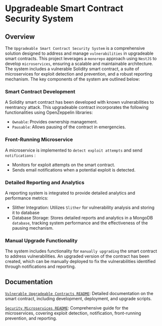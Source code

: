 # Upgradeable Smart Contract Security System

## Overview

The `Upgradeable Smart Contract Security System` is a comprehensive solution designed to address and manage `vulnerabilities` in upgradeable smart contracts. This project leverages a `monorepo` approach using `NestJS` to develop `microservices`, ensuring a scalable and maintainable architecture. The system includes a vulnerable Solidity smart contract, a suite of microservices for exploit detection and prevention, and a robust reporting mechanism. The key components of the system are outlined below:

### Smart Contract Development
A Solidity smart contract has been developed with known vulnerabilities to reentrancy attack. This upgradeable contract incorporates the following functionalities using OpenZeppelin libraries:

- `Ownable`: Provides ownership management.
- `Pausable`: Allows pausing of the contract in emergencies.

### Front-Running Microservice
A microservice is implemented to `detect exploit attempts` and send `notifications` : 

- Monitors for exploit attempts on the smart contract.
- Sends email notifications when a potential exploit is detected.

### Detailed Reporting and Analytics
A reporting system is integrated to provide detailed analytics and performance metrics:

- Slither Integration: Utilizes `Slither` for vulnerability analysis and storing it to database
- Database Storage: Stores detailed reports and analytics in a MongoDB `database`, tracking system performance and the effectiveness of the pausing mechanism.

### Manual Upgrade Functionality
The system includes functionality for `manually upgrading` the smart contract to address vulnerabilities. An upgraded version of the contract has been created, which can be manually deployed to fix the vulnerabilities identified through notifications and reporting.

## Documentation 
[`Vulnerable Upgradeable Contracts README`](https://github.com/ArrjunPradeep/upgradeable-smart-contract-security-system/tree/main/vulnerable-upgradeable-contracts): Detailed documentation on the smart contract, including development, deployment, and upgrade scripts.

[`Security Microservices README`](https://github.com/ArrjunPradeep/upgradeable-smart-contract-security-system/tree/main/security-microservices): Comprehensive guide for the microservices, covering exploit detection, notification, front-running prevention, and reporting.
